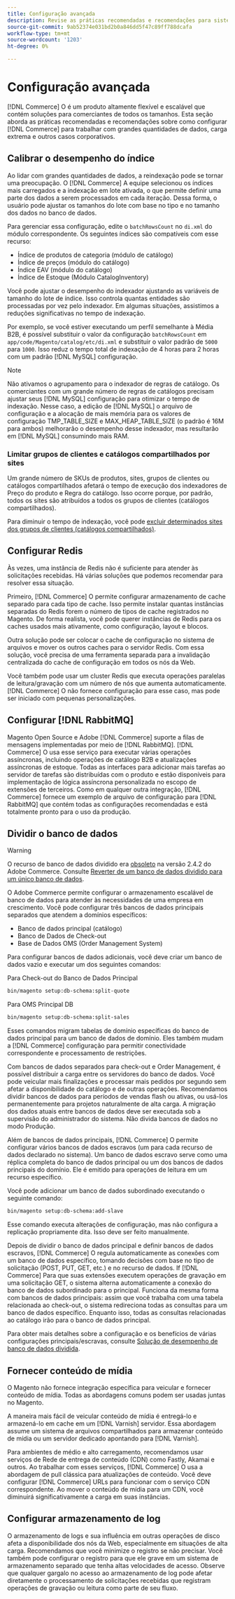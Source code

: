 ```yaml
---
title: Configuração avançada
description: Revise as práticas recomendadas e recomendações para sistemas empresariais de grande porte, projetados para processar grandes volumes de dados.
source-git-commit: 9ab52374e031bd2b0a846dd5f47c89ff788dcafa
workflow-type: tm+mt
source-wordcount: '1203'
ht-degree: 0%

---
```



# Configuração avançada

[!DNL Commerce] O é um produto altamente flexível e escalável que contém soluções para comerciantes de todos os tamanhos. Esta seção aborda as práticas recomendadas e recomendações sobre como configurar [!DNL Commerce] para trabalhar com grandes quantidades de dados, carga extrema e outros casos corporativos.

## Calibrar o desempenho do índice

Ao lidar com grandes quantidades de dados, a reindexação pode se tornar uma preocupação. O [!DNL Commerce] A equipe selecionou os índices mais carregados e a indexação em lote ativada, o que permite definir uma parte dos dados a serem processados em cada iteração. Dessa forma, o usuário pode ajustar os tamanhos do lote com base no tipo e no tamanho dos dados no banco de dados.

Para gerenciar essa configuração, edite o `batchRowsCount` no `di.xml` do módulo correspondente. Os seguintes índices são compatíveis com esse recurso:

* Índice de produtos de categoria (módulo de catálogo)
* Índice de preços (módulo do catálogo)
* Índice EAV (módulo do catálogo)
* Índice de Estoque (Módulo CatalogInventory)

Você pode ajustar o desempenho do indexador ajustando as variáveis de tamanho do lote de índice. Isso controla quantas entidades são processadas por vez pelo indexador. Em algumas situações, assistimos a reduções significativas no tempo de indexação.

Por exemplo, se você estiver executando um perfil semelhante à Média B2B, é possível substituir o valor da configuração `batchRowsCount` em `app/code/Magento/catalog/etc/di.xml` e substituir o valor padrão de `5000` para `1000`. Isso reduz o tempo total de indexação de 4 horas para 2 horas com um padrão [!DNL MySQL] configuração.

>[!NOTE]
>
>Não ativamos o agrupamento para o indexador de regras de catálogo. Os comerciantes com um grande número de regras de catálogos precisam ajustar seus [!DNL MySQL] configuração para otimizar o tempo de indexação. Nesse caso, a edição de [!DNL MySQL] o arquivo de configuração e a alocação de mais memória para os valores de configuração TMP_TABLE_SIZE e MAX_HEAP_TABLE_SIZE (o padrão é 16M para ambos) melhorarão o desempenho desse indexador, mas resultarão em [!DNL MySQL] consumindo mais RAM.

### Limitar grupos de clientes e catálogos compartilhados por sites

Um grande número de SKUs de produtos, sites, grupos de clientes ou catálogos compartilhados afetará o tempo de execução dos indexadores de Preço do produto e Regra do catálogo. Isso ocorre porque, por padrão, todos os sites são atribuídos a todos os grupos de clientes (catálogos compartilhados).

Para diminuir o tempo de indexação, você pode [excluir determinados sites dos grupos de clientes (catálogos compartilhados)](https://devdocs.magento.com/guides/v2.4/extension-dev-guide/indexer-optimization.html#customer-group-limitations-by-websites).

## Configurar Redis

Às vezes, uma instância de Redis não é suficiente para atender às solicitações recebidas. Há várias soluções que podemos recomendar para resolver essa situação.

Primeiro, [!DNL Commerce] O permite configurar armazenamento de cache separado para cada tipo de cache. Isso permite instalar quantas instâncias separadas do Redis forem o número de tipos de cache registrados no Magento. De forma realista, você pode querer instâncias de Redis para os caches usados mais ativamente, como configuração, layout e blocos.

Outra solução pode ser colocar o cache de configuração no sistema de arquivos e mover os outros caches para o servidor Redis. Com essa solução, você precisa de uma ferramenta separada para a invalidação centralizada do cache de configuração em todos os nós da Web.

Você também pode usar um cluster Redis que executa operações paralelas de leitura/gravação com um número de nós que aumenta automaticamente. [!DNL Commerce] O não fornece configuração para esse caso, mas pode ser iniciado com pequenas personalizações.

## Configurar [!DNL RabbitMQ]

Magento Open Source e Adobe [!DNL Commerce] suporte a filas de mensagens implementadas por meio de [!DNL RabbitMQ]. [!DNL Commerce] O usa esse serviço para executar várias operações assíncronas, incluindo operações de catálogo B2B e atualizações assíncronas de estoque. Todas as interfaces para adicionar mais tarefas ao servidor de tarefas são distribuídas com o produto e estão disponíveis para implementação de lógica assíncrona personalizada no escopo de extensões de terceiros. Como em qualquer outra integração, [!DNL Commerce] fornece um exemplo de arquivo de configuração para [!DNL RabbitMQ] que contém todas as configurações recomendadas e está totalmente pronto para o uso da produção.

## Dividir o banco de dados

>[!WARNING]
>
>O recurso de banco de dados dividido era [obsoleto](https://community.magento.com/t5/Magento-DevBlog/Deprecation-of-Split-Database-in-Magento-Commerce/ba-p/465187) na versão 2.4.2 do Adobe Commerce. Consulte [Reverter de um banco de dados dividido para um único banco de dados](https://devdocs.magento.com/guides/v2.4/config-guide/revert-split-database.html).

O Adobe Commerce permite configurar o armazenamento escalável de banco de dados para atender às necessidades de uma empresa em crescimento. Você pode configurar três bancos de dados principais separados que atendem a domínios específicos:

* Banco de dados principal (catálogo)
* Banco de Dados de Check-out
* Base de Dados OMS (Order Management System)

Para configurar bancos de dados adicionais, você deve criar um banco de dados vazio e executar um dos seguintes comandos:

Para Check-out do Banco de Dados Principal

```bash
bin/magento setup:db-schema:split-quote
```

Para OMS Principal DB

```bash
bin/magento setup:db-schema:split-sales
```

Esses comandos migram tabelas de domínio específicas do banco de dados principal para um banco de dados de domínio. Eles também mudam a [!DNL Commerce] configuração para permitir conectividade correspondente e processamento de restrições.

Com bancos de dados separados para check-out e Order Management, é possível distribuir a carga entre os servidores do banco de dados. Você pode veicular mais finalizações e processar mais pedidos por segundo sem afetar a disponibilidade do catálogo e de outras operações. Recomendamos dividir bancos de dados para períodos de vendas flash ou ativas, ou usá-los permanentemente para projetos naturalmente de alta carga. A migração dos dados atuais entre bancos de dados deve ser executada sob a supervisão do administrador do sistema.  Não divida bancos de dados no modo Produção.

Além de bancos de dados principais, [!DNL Commerce] O permite configurar vários bancos de dados escravos (um para cada recurso de dados declarado no sistema). Um banco de dados escravo serve como uma réplica completa do banco de dados principal ou um dos bancos de dados principais do domínio. Ele é emitido para operações de leitura em um recurso específico.

Você pode adicionar um banco de dados subordinado executando o seguinte comando:

```bash
bin/magento setup:db-schema:add-slave
```

Esse comando executa alterações de configuração, mas não configura a replicação propriamente dita. Isso deve ser feito manualmente.

Depois de dividir o banco de dados principal e definir bancos de dados escravos, [!DNL Commerce] O regula automaticamente as conexões com um banco de dados específico, tomando decisões com base no tipo de solicitação (POST, PUT, GET, etc.) e no recurso de dados. If [!DNL Commerce] Para que suas extensões executem operações de gravação em uma solicitação GET, o sistema alterna automaticamente a conexão do banco de dados subordinado para o principal. Funciona da mesma forma com bancos de dados principais: assim que você trabalha com uma tabela relacionada ao check-out, o sistema redireciona todas as consultas para um banco de dados específico. Enquanto isso, todas as consultas relacionadas ao catálogo irão para o banco de dados principal.

Para obter mais detalhes sobre a configuração e os benefícios de várias configurações principais/escravas, consulte
[Solução de desempenho de banco de dados dividida](https://devdocs.magento.com/guides/v2.4/config-guide/multi-master/multi-master.html).

## Fornecer conteúdo de mídia

O Magento não fornece integração específica para veicular e fornecer conteúdo de mídia. Todas as abordagens comuns podem ser usadas juntas no Magento.

A maneira mais fácil de veicular conteúdo de mídia é entregá-lo e armazená-lo em cache em um [!DNL Varnish] servidor. Essa abordagem assume um sistema de arquivos compartilhados para armazenar conteúdo de mídia ou um servidor dedicado apontando para [!DNL Varnish].

Para ambientes de médio e alto carregamento, recomendamos usar serviços de Rede de entrega de conteúdo (CDN) como Fastly, Akamai e outros. Ao trabalhar com esses serviços, [!DNL Commerce] O usa a abordagem de pull clássica para atualizações de conteúdo. Você deve configurar [!DNL Commerce] URLs para funcionar com o serviço CDN correspondente. Ao mover o conteúdo de mídia para um CDN, você diminuirá significativamente a carga em suas instâncias.

## Configurar armazenamento de log

O armazenamento de logs e sua influência em outras operações de disco afeta a disponibilidade dos nós da Web, especialmente em situações de alta carga. Recomendamos que você minimize o registro se não precisar. Você também pode configurar o registro para que ele grave em um sistema de armazenamento separado que tenha altas velocidades de acesso. Observe que qualquer gargalo no acesso ao armazenamento de log pode afetar diretamente o processamento de solicitações recebidas que registram operações de gravação ou leitura como parte de seu fluxo.

